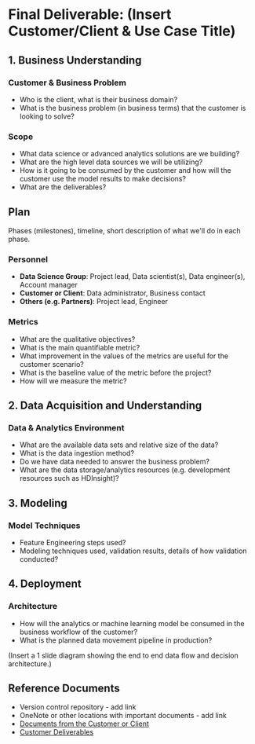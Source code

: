 # Final Deliverable: (Insert Customer/Client & Use Case Title)

[comment]: # (This document is intended to capture the use case summary for this engagement. An executive summary should contain a brief overview of the project, but not every detail. Only the current summary should be captured here and this should be edited over time to reflect the latest details.)

[comment]: # (Some ideas of what to include in the executive summary are detailed below. Please edit and capture the relevant information within each section)

[comment]: # (To capture more detail in the scoping phase, the optional template Scoping.md may be utilized. If more detail around the data, use case, architecture, or other aspects needs to be captured, additional markdown files can be referenced and placed into the Docs folder)
## 1. Business Understanding
### Customer & Business Problem
 *  Who is the client, what is their business domain?
 * 	What is the business problem (in business terms) that the customer is looking to solve?

### Scope
 * What data science or advanced analytics solutions are we building?
 * What are the high level data sources we will be utilizing?
 * How is it going to be consumed by the customer and how will the customer use the model results to make decisions?
 * What are the deliverables?

## Plan
Phases (milestones), timeline, short description of what we'll do in each phase.

### Personnel
[comment]: # (Who is assigned to this project)

* **Data Science Group**: Project lead, Data scientist(s), Data engineer(s), Account manager
* **Customer or Client**: Data administrator, Business contact
* **Others (e.g. Partners)**: Project lead, Engineer

### Metrics

  * What are the qualitative objectives?
  * What is the main quantifiable metric?
  * What improvement in the values of the metrics are useful for the customer scenario?
  * What is the baseline value of the metric before the project?
  * How will we measure the metric?

## 2. Data Acquisition and Understanding
### Data & Analytics Environment
* What are the available data sets and relative size of the data?
* What is the data ingestion method?
* Do we have data needed to answer the business problem?
* What are the data storage/analytics resources (e.g. development resources such as HDInsight)?

## 3. Modeling

### Model Techniques
  * Feature Engineering steps used?
  * Modeling techniques used, validation results, details of how validation conducted?

## 4. Deployment

### Architecture
* How will the analytics or machine learning model be consumed in the business workflow of the customer?
* What is the planned data movement pipeline in production?

(Insert a 1 slide diagram showing the end to end data flow and decision architecture.)

[comment]: # (If there is a substantial change in the customer's business workflow, make a before/after diagram showing the data flow.)

## Reference Documents
* Version control repository - add link
* OneNote or other locations with important documents - add link
* [Documents from the Customer or Client](./Docs/CustomerDocs)
* [Customer Deliverables](./Docs/DeliveralbeDocs)